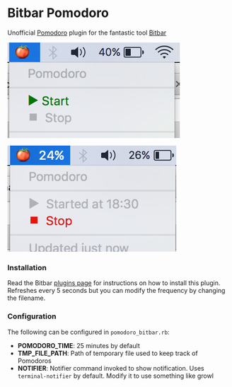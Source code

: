 # Bitbar Pomodoro
Unofficial [Pomodoro](https://en.wikipedia.org/wiki/Pomodoro_Technique) plugin
for the fantastic tool [Bitbar](https://github.com/matryer/bitbar)

![](/images/pic1.png)

![](/images/pic3.png)

### Installation
Read the Bitbar [plugins page](https://github.com/matryer/bitbar-plugins) for instructions on how to install this plugin. Refreshes every 5 seconds but you
can modify the frequency by changing the filename.

### Configuration
The following can be configured in `pomodoro_bitbar.rb`:
- **POMODORO_TIME**: 25 minutes by default
- **TMP_FILE_PATH**: Path of temporary file used to keep track of Pomodoros
- **NOTIFIER**: Notifier command invoked to show notification. Uses `terminal-notifier` by default. Modify it to use something like growl

